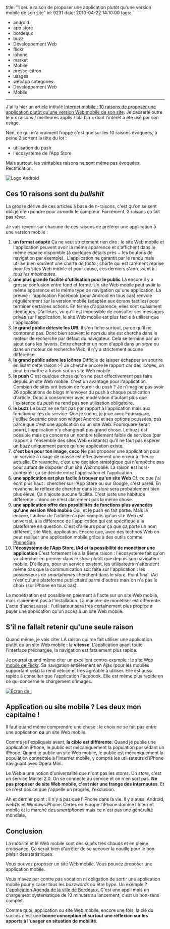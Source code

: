 title: "1 seule raison de proposer une application plutôt qu'une version mobile de son site"
id: 9231
date: 2010-04-22 14:10:00
tags:
- android
- app store
- bordeaux
- buzz
- Développement Web
- flickr
- iphone
- market
- Mobile
- presse-citron
- usages
- webapp
categories:
- Développement Web
- Mobile
---

J'ai lu hier un article intitulé [Internet mobile : 10 raisons de proposer une application plutôt qu'une version Web mobile de son site](http://www.presse-citron.net/internet-mobile-10-raisons-de-proposer-une-application-plutot-quune-version-web-mobile-de-son-site). Je passerai outre le « x raisons / meilleures applis / bla bla » dont l'intérêt a été usé par son usage.

Non, ce qui m'a vraiment frappé c'est que sur les 10 raisons évoquées, à peine 2 sortent la tête du lot :

*   utilisation du push
*   l'écosystème de l'App Store

Mais surtout, les véritables raisons ne sont même pas évoquées.
Rectification.

![Logo Android](/images/2010/04/android-nq8.png "Logo Android")

<!--more-->

## Ces 10 raisons sont du _bullshit_

La grosse dérive de ces articles à base de n-raisons, c'est qu'on se sent obligé d'en pondre pour arrondir le compteur. Forcément, 2 raisons ça fait pas rêver.

Je vais revenir sur chacune de ces raisons de préférer une application à une version mobile :

1.  **un format adapté**
Ça ne veut strictement rien dire : le site Web mobile et l'application peuvent avoir la même apparence et s'affichent dans le même espace disponible (à quelques détails près − les boutons de navigation par exemple).  L'application ne garantit par le rendu mais utilise bien souvent une charte _de facto_ ; charte qui est rarement reprise pour les sites Web mobile et pour cause, ces derniers s'adressent à _tous les mobinautes_.
2.  **une plus grande facilité d'utilisation pour le public**
Là encore il y a grosse confusion entre fond et forme. Un site Web mobile peut avoir la même apparence et le même type de navigation qu'une application. La preuve : l'application Facebook (pour Android en tous cas) renvoie régulièrement sur la version mobile (adaptée aux écrans tactiles) pour terminer certaines actions.
En terme d'apparence, elles sont quasiment identiques. D'ailleurs, vu qu'il est impossible de consulter ses messages privés sur l'application, le site Web mobile est plus facile à utiliser que l'application.
3.  **le grand public déteste les URL**
Il s'en fiche surtout, parce qu'il ne comprend pas. Donc bien souvent le nom du site est cherché dans le moteur de recherche par défaut du navigateur. Cela se termine par un ajout dans les favoris.
Entre chercher un nom d'appli dans un _store_ ou dans un moteur de recherche Web, il n'y a strictement aucune différence.
4.  **le grand public adore les icônes**
Difficile de laisser échapper un sourire en lisant cette raison :-) Je cherche encore le rapport car des icônes, on peut en mettre à foison sur un site Web mobile.
5.  **le push**
C'est quelque chose qu'on ne peut effectivement pas faire depuis un site Web mobile. C'est un avantage pour l'application. Combien de sites ont besoin de fournir du _push_ ? Je n'imagine pas avoir 26 applications de blogs m'envoyer du push à chaque publication d'article. Donc à consommer avec modération d'autant plus que l'existence du _push_ ne rend pas son utilisation obligatoire.
6.  **le buzz**
Le buzz ne se fait pas par rapport à l'application mais aux fonctionnalités du service. Que je sache, je joue avec Foursquare, j'utilise Seesmic pour son widget Android et ses options poussées, pas parce que c'est une application ou un site Web. Foursquare serait pourri, l'application n'y changerait pas grand chose.
Le buzz est possible mais ça concerne un nombre tellement faible de services (par rapport à l'ensemble des sites Web existants) qu'il ne faut pas espérer un _buzz_ uniquement parce qu'une application existe.
7.  **c'est bon pour ton image, coco**
Ne pas proposer une application pour un service à usage de masse est effectivement une erreur à l'heure actuelle. En revanche, c'est une décision stratégique qui n'empêche pas pour autant de disposer d'un site Web mobile. La raison est hors-contexte : ça se décide entre l'application et l'application.
8.  **une application est plus facile à trouver qu'un site Web**
Cf. ce que j'ai écrit plus haut : chercher sur l'App Store ou sur Google, c'est pareil. En revanche, le réflexe de chercher dans le _store_ sera probablement bien plus élevé. Ça n'ajoute aucune facilité. C'est juste une habitude différente − donc ce n'est clairement pas la même chose.
9.  **une application offre des possibilités de fonctions plus avancées qu'une version Web mobile**
Oui, et le push en fait partie. Mais là encore, l'auteur de l'article n'a pas compris qu'un site Web est universel, à la différence de l'application qui est spécifique à la plateforme en question. C'est d'ailleurs pour ça que ça porte un nom différent, site Web, application.
Encore que, avec des technos Web on peut réaliser une application mobile grâce à des outils comme [PhoneGap](http://www.phonegap.com/).
10.  **l'écosystème de l'App Store, iAd et la possibilité de monétiser une application**
C'est fortement lié à la 8ème raison : l'écosystème fait qu'on va chercher en premier dans le _store_ plutôt que depuis son navigateur mobile. D'ailleurs, pour un service existant, les utilisateurs n'attendent même pas que la communication soit faite sur l'application : les possesseurs de _smartphones_ cherchent dans le _store_. Point final.
iAd n'est qu'une plateforme publicitaire parmi d'autres mais on n'a pas le choix (sur iPhone en tous cas).

La monétisation est possible en paiement à l'acte sur un site Web mobile, mais clairement pas à l'installation. La manière de monétiser est différente. L'acte d'achat aussi : l'utilisateur sera très certainement plus propice à payer une application qu'un accès à un site Web mobile.

## S'il ne fallait retenir qu'une seule raison

Quand même, je vais citer LA raison qui me fait utiliser une application plutôt qu'un site Web mobile : la **vitesse**. L'application ayant toute l'interface préchargée, la navigation est fatalement plus rapide.

Je pourrai quand même citer un excellent contre-exemple : le [site Web mobile de Flickr](http://m.flickr.com/). Sa navigation entièrement en Ajax (pour les mobiles supportant cela) la rend véloce et très agréable à utiliser. Elle est aussi rapide à consulter que l'application Facebook. Elle est même plus rapide en ce qui concerne le chargement d'images.

[![Écran de l](/images/2010/04/bordeaux-agenda-208x300.jpg "Écran de l")](/images/2010/04/bordeaux-agenda.jpg)

## Application ou site mobile ? Les deux mon capitaine !

Il faut quand même comprendre une chose : le choix ne se fait pas entre une application **ou** un site Web mobile.

Comme je l'expliquais avant, **la cible est différente**.
Quand je publie une application iPhone, le public est mécaniquement la population possédant un iPhone.
Quand je publie un site Web mobile, le public est mécaniquement la population connectée à l'Internet mobile, y compris les utilisateurs d'iPhone naviguant avec Opera Mini.

Le Web a une notion d'universalité que n'ont pas les _stores_. Un _store_, c'est un service Minitel 2.0. On se connecte au service et on n'en sort pas.
**Ne pas proposer de site Web mobile, c'est nier une frange des internautes**. Et ce n'est pas ce que j'appelle un progrès, l'exclusion.

Ah et dernier point : il n'y a pas que l'iPhone dans la vie. Il y a aussi Android, webOs et Windows Phone. Certes en Europe l'iPhone domine l'Internet mobile et le marché des _smartphones_ mais ce n'est pas une généralité mondiale.

## Conclusion

La mobilité et le Web mobile sont des sujets très chauds et en pleine croissance. Ça serait bien d'arrêter de se secouer la nouille pour le bon plaisir des statistiques.

Vous pouvez proposer un site Web mobile.
Vous pouvez proposer une application mobile.

Vous n'avez par contre pas vocation ni obligation de sortir une application mobile pour y caser tous les _buzzwords_ ou être _hype_. Un exemple ? L'[application Agenda de la ville de Bordeaux](http://itunes.apple.com/fr/app/a-bordeaux-agenda-culture-et-sorties/id345268578). C'est une appli mais un chargement systématique de 10 minutes au lancement, c'est un non-sens complet.

Comme quoi, application ou site Web mobile, encore une fois, la clé du succès c'est une **bonne conception et surtout une réflexion sur les apports à l'usager en situation de mobilité**.